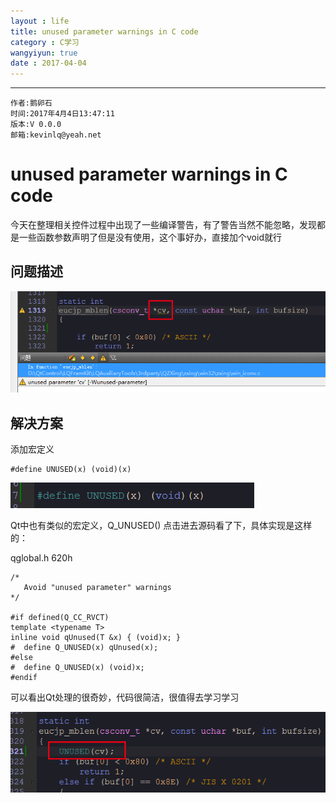 ```yaml
---
layout : life
title: unused parameter warnings in C code
category : C学习
wangyiyun: true
date : 2017-04-04
---
```


******

    作者:鹅卵石
    时间:2017年4月4日13:47:11
    版本:V 0.0.0
    邮箱:kevinlq@yeah.net

<!-- more -->


# unused parameter warnings in C code

今天在整理相关控件过程中出现了一些编译警告，有了警告当然不能忽略，发现都是一些函数参数声明了但是没有使用，这个事好办，直接加个void就行

## 问题描述

![问题描述](/res/img/blog/C学习/001.png)

## 解决方案

添加宏定义
```
#define UNUSED(x) (void)(x)
```
![解决方案](/res/img/blog/C学习/002.png)

Qt中也有类似的宏定义，Q_UNUSED()
点击进去源码看了下，具体实现是这样的：

qglobal.h 620h
```
/*
   Avoid "unused parameter" warnings
*/

#if defined(Q_CC_RVCT)
template <typename T>
inline void qUnused(T &x) { (void)x; }
#  define Q_UNUSED(x) qUnused(x);
#else
#  define Q_UNUSED(x) (void)x;
#endif
```
可以看出Qt处理的很奇妙，代码很简洁，很值得去学习学习

![效果](/res/img/blog/C学习/003.png)